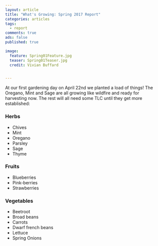```yaml
---
layout: article
title: "What's Growing: Spring 2017 Report"
categories: articles
tags:
  - report
comments: true
ads: false
published: true

image:
  feature: Spring01Feature.jpg
  teaser: Spring01Teaser.jpg
  credit: Vivian Buffard


---
```


At our first gardening day on April 22nd we planted a load of things! The Oregano, Mint and Sage are all growing like wildfire and ready for harvesting now. The rest will all need some TLC until they get more established:

### Herbs

+ Chives
+ Mint
+ Oregano
+ Parsley
+ Sage
+ Thyme


### Fruits

+ Blueberries
+ Pink-berries
+ Strawberries

### Vegetables

+ Beetroot
+ Broad beans
+ Carrots
+ Dwarf french beans
+ Lettuce
+ Spring Onions


